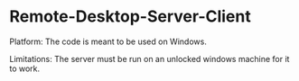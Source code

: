 # Remote-Desktop-Server-Client

Platform: The code is meant to be used on Windows.

Limitations: The server must be run on an unlocked windows machine for it to work.
